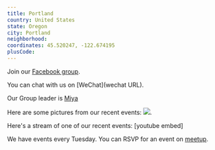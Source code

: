 ```yaml
---
title: Portland
country: United States
state: Oregon
city: Portland
neighborhood: 
coordinates: 45.520247, -122.674195
plusCode:
---
```

Join our [Facebook group](https://www.facebook.com/groups/free.code.camp.portland).

You can chat with us on [WeChat](wechat URL).

Our Group leader is [Miya](freecodecamp.org/miya)

Here are some pictures from our recent events:
![](https://scontent-dft4-2.xx.fbcdn.net/v/t1.0-9/12191870_508712419297753_6177114864377945770_n.jpg?oh=3e2de62d3171d821e0cd60c3ce2e9c1c&oe=5958EECD).

Here's a stream of one of our recent events:
[youtube embed]

We have events every Tuesday. You can RSVP for an event on [meetup](meetupurl).
